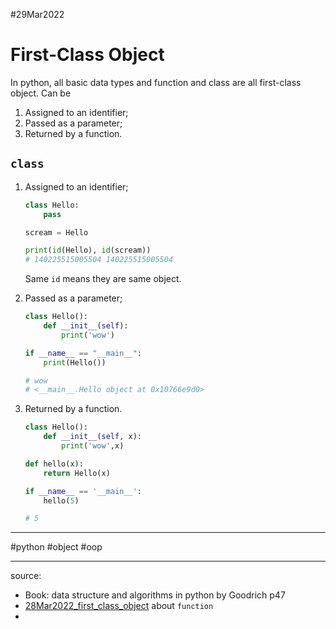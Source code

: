 #29Mar2022

# First-Class Object

In python, all basic data types and function and class are all first-class object. Can be 

1. Assigned to an identifier;
2. Passed as a parameter;
3. Returned by a function.

## `class`

1. Assigned to an identifier;

   ```python
   class Hello:
       pass
   
   scream = Hello
   
   print(id(Hello), id(scream))
   # 140225515005504 140225515005504
   ```

   Same `id` means they are same object.

2. Passed as a parameter;

   ```python
   class Hello():
       def __init__(self):
           print('wow')
   
   if __name__ == "__main__":
       print(Hello())
   
   # wow
   # <__main__.Hello object at 0x10766e9d0>
   ```
   
3. Returned by a function.
   ```python
   class Hello():
       def __init__(self, x):
           print('wow',x)
   
   def hello(x):
       return Hello(x)
   
   if __name__ == '__main__':
       hello(5)
   
   # 5
   ```
   
   

---

#python #object #oop

---

source:

- Book: data structure and algorithms in python by Goodrich p47
- [28Mar2022_first_class_object](28Mar2022_first_class_object.md) about `function`
- 